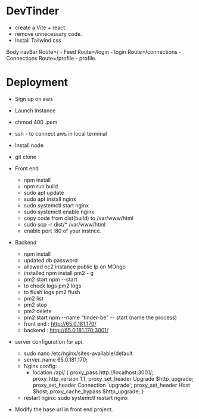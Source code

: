 # DevTinder 

- create a Vite + react.
- remove unnecessary code.
- Install Tailwind css


Body 
    navBar
    Route=/ - Feed
    Route=/login - login
    Route=/connections - Connections
    Route=/profile - profile.

# Deployment

- Sign up on aws
- Launch instance
- chmod 400 <secret>.pem
- ssh - to connect aws in local terminal
- Install node
- git clone
- Front end 
    - npm install
    - npm run build
    - sudo apt update
    - sudo apt install nginx
    - sudo systemctl start nginx
    - sudo systemctl enable nginx
    - copy code from dist(build) to /var/www/html
    - sudo scp -r dist/* /var/www/html
    - enable port :80 of your instnce.
- Backend
    - npm install
    - updated db password
    - allowed ec2 instance public Ip on MOngo
    - installed npm install pm2 - g 
    - pm2 start npm --start
    - to check logs pm2 logs
    - to flush logs pm2 flush <name>
    - pm2 list 
    - pm2 stop
    - pm2 delete 
    -  pm2 start npm  --name "tinder-be" -- start (name the process)
    - front end : http://65.0.181.170/
    - backend : http://65.0.181.170:3001/

- server configuration for api.
    - sudo nano /etc/nginx/sites-available/default
    - server_name 65.0.181.170;
    - Nginx config:
        -  location /api/ {
            proxy_pass http://localhost:3001/;
            proxy_http_version 1.1;
            proxy_set_header Upgrade $http_upgrade;
            proxy_set_header Connection 'upgrade';
            proxy_set_header Host $host;
            proxy_cache_bypass $http_upgrade;
        }
    - restart nginx: sudo systemctl restart nginx

- Modify the base url in front end project.